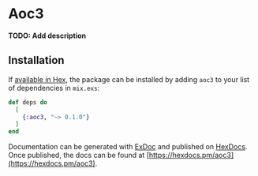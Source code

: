 # Aoc3

**TODO: Add description**

## Installation

If [available in Hex](https://hex.pm/docs/publish), the package can be installed
by adding `aoc3` to your list of dependencies in `mix.exs`:

```elixir
def deps do
  [
    {:aoc3, "~> 0.1.0"}
  ]
end
```

Documentation can be generated with [ExDoc](https://github.com/elixir-lang/ex_doc)
and published on [HexDocs](https://hexdocs.pm). Once published, the docs can
be found at [https://hexdocs.pm/aoc3](https://hexdocs.pm/aoc3).

